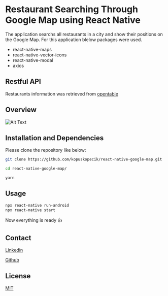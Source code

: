 # Restaurant Searching Through Google Map using React Native
The application searchs all restaurants in a city and show their positions on the Google Map. For this application blelow packages were used.

- react-native-maps
- react-native-vector-icons
- react-native-modal
- axios

## Restful API
Restaurants information was retrieved from [opentable](https://opentable.herokuapp.com/)

## Overview

![Alt Text](restaurantSearchApp.gif)


## Installation and Dependencies

Please clone the repository like below:

```bash
git clone https://github.com/kopuskopecik/react-native-google-map.git

```

```bash
cd react-native-google-map/

yarn
```

## Usage

```bash
npx react-native run-android
npx react-native start
```

Now everything is ready :+1:

## Contact

[Linkedin](https://www.linkedin.com/in/erdogan-sahin/)

[Github](https://github.com/kopuskopecik)

## License
[MIT](https://choosealicense.com/licenses/mit/)